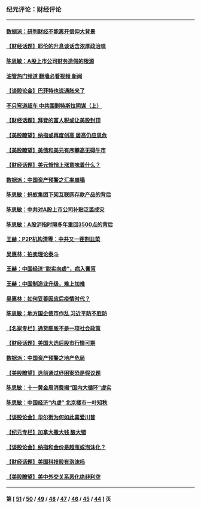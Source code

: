 ### 纪元评论：财经评论
---
#### [数据派：研判财经不能离开信仰大背景](../../pages/nsc1026/n12932684.md?05140330) 
#### [【财经话题】耶伦的升息谈话含浓厚政治味](../../pages/nsc1026/n12927299.md?05140330) 
#### [陈思敏：A股上市公司财务造假的根源](../../pages/nsc1026/n11229323.md?05140330) 
#### [油管热门频道 翻墙必看视频 新闻](ok?05140330)
#### [【谈股论金】巴菲特也说通胀来了](../../pages/nsc1026/n12922463.md?05140330) 
#### [不只弯道超车 中共围剿特斯拉阴谋（上）](../../pages/nsc1026/n12919595.md?05140330) 
#### [【财经话题】拜登的富人税或让美股封顶](../../pages/nsc1026/n12899125.md?05140330) 
#### [【美股瞭望】纳指或再度创高 居高仍应思危](../../pages/nsc1026/n12878350.md?05140330) 
#### [【美股瞭望】美债和美元有序攀高无碍牛市](../../pages/nsc1026/n12844459.md?05140330) 
#### [【财经话题】美元悄悄上涨意味着什么？](../../pages/nsc1026/n12798222.md?05140330) 
#### [数据派：中国资产预警之汇率崩塌](../../pages/nsc1026/n12774242.md?05140330) 
#### [陈思敏：蚂蚁集团下架互联网存款产品的背后](../../pages/nsc1026/n12719862.md?05140330) 
#### [陈思敏：中共对A股上市公司补贴泛滥成灾](../../pages/nsc1026/n12713263.md?05140330) 
#### [陈思敏：A股沪指时隔多年重回3500点的背后](../../pages/nsc1026/n12675538.md?05140330) 
#### [王赫：P2P机构清零：中共又一茬割韭菜](../../pages/nsc1026/n12614544.md?05140330) 
#### [吴惠林：拍卖理论泰斗](../../pages/nsc1026/n12591360.md?05140330) 
#### [王赫：中国经济“脱实向虚”，病入膏肓](../../pages/nsc1026/n12564946.md?05140330) 
#### [王赫：中国制造业升级，难上加难](../../pages/nsc1026/n12559461.md?05140330) 
#### [吴惠林：如何妥善因应后疫情时代？](../../pages/nsc1026/n12553885.md?05140330) 
#### [陈思敏：地方国企债市作乱 习近平防不胜防](../../pages/nsc1026/n12553384.md?05140330) 
#### [【名家专栏】通货膨胀不是一项社会政策](../../pages/nsc1026/n12528711.md?05140330) 
#### [【财经话题】美国大选后股市行情可期](../../pages/nsc1026/n12514949.md?05140330) 
#### [数据派：中国资产预警之地产危局](../../pages/nsc1026/n12490884.md?05140330) 
#### [【美股瞭望】选前通过纾困案恐是假议题](../../pages/nsc1026/n12487724.md?05140330) 
#### [陈思敏：十一黄金周消费揭“国内大循环”虚实](../../pages/nsc1026/n12468798.md?05140330) 
#### [陈思敏：中国经济“内虚” 北京楼市一叶知秋](../../pages/nsc1026/n12464918.md?05140330) 
#### [【谈股论金】华尔街为何如此喜爱川普](../../pages/nsc1026/n12460691.md?05140330) 
#### [【纪元专栏】加拿大撒大钱 酿大错](../../pages/nsc1026/n12406564.md?05140330) 
#### [【谈股论金】纳指和金价是超涨或泡沫化？](../../pages/nsc1026/n12315192.md?05140330) 
#### [【财经话题】美国科技股有泡沫吗](../../pages/nsc1026/n12298638.md?05140330) 
#### [【美股瞭望】美中外交关系恶化绝非利空](../../pages/nsc1026/n12282193.md?05140330) 

---
#### 第 [ [51](./51.md?05140330) / [50](./50.md?05140330) / [49](./49.md?05140330) / [48](./48.md?05140330) / [47](./47.md?05140330) / [46](./46.md?05140330) / [45](./45.md?05140330) / [44](./44.md?05140330) ] 页
